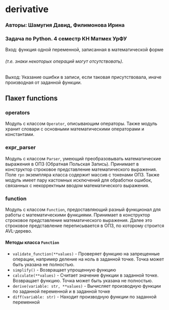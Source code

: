 # derivative
### Авторы: Шамугия Давид, Филимонова Ирина
### Задача по Python. 4 семестр КН Матмех УрФУ
Вход: функция одной переменной, записанная в математической форме
###### (т.е. знаки некоторых операций могут отсутствовать).

Выход: Указание ошибки в записи, если таковая присутствовала, иначе производная от заданной функции.

## Пакет functions

### operators
Модуль с классом `Operator`, описывающим операторы. Также модуль хранит словари с основными математическими операторами и константами.

### expr_parser
Модуль с классом `Parser`, умеющий преобразовывать математические выражения в ОПЗ (Обратная Польская Запись). Принимает в конструктор строковое представление математического выражения. Поле `rpn` экземпляра класса содержит массив с токенами ОПЗ. Также модуль имеет пару кастомных исключений для обработки ошибок, связанных с некорректным вводом математического выражения.

### function
Модуль с классом `Function`, предоставляющий разный функционал для работы с математическими функциями. Принимает в конструктор строковое представление математического выражения. Далее это строковое представление переписывается в ОПЗ, по которому строится AVL-дерево.
#### Методы класса `Function`
+ `validate_function(**values)` - Проверяет функцию на запрещенные операции, например деление на ноль в заданной точке. Точка может быть указана не полностью.
+ `simplify()` - Возвращает упрощенную функцию
+ `calculate(**values)` - Считает значение функции в заданной точке. Возвращает функцию. Точка может быть указана не полностью.
+ `derive(variable: str, **values)` - Вычисляет производную функции по заданной переменной и в заданной точке
+ `diff(variable: str)` - Находит производную функции по заданной переменной
